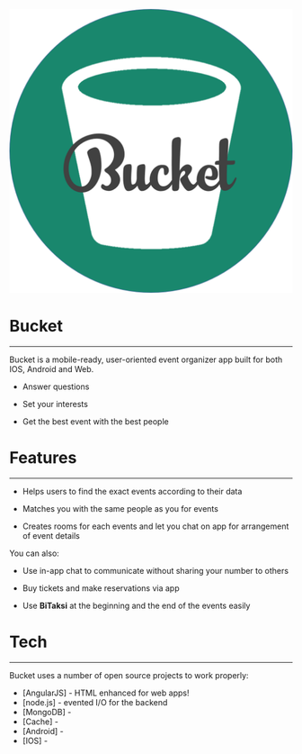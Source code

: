 ![alt text][logo]

[logo]: https://github.com/olciniz/bucketapp-getirbitaksihackathon-backend/blob/master/bucket-logo.png "Logo Title Text 2"
# Bucket
-----
Bucket is a mobile-ready, user-oriented event organizer app built for both IOS, Android and Web.

  - Answer questions

  - Set your interests
 
  - Get the best event with the best people

# Features
-----
  - Helps users to find the exact events according to their data

  - Matches you with the same people as you for events

  - Creates rooms for each events and let you chat on app for arrangement of event details

You can also:
  - Use in-app chat to communicate without sharing your number to others 
  
  - Buy tickets and make reservations via app
  
  - Use **BiTaksi**  at the beginning and the end of the events easily

# Tech
-----
Bucket uses a number of open source projects to work properly:

* [AngularJS] - HTML enhanced for web apps!
* [node.js] - evented I/O for the backend
* [MongoDB] - 
* [Cache] - 
* [Android] - 
* [IOS] - 
